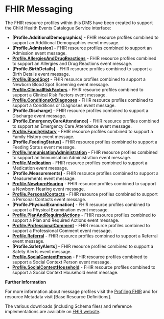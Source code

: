 # FHIR Messaging #

The FHIR resource profiles within this DMS have been created to support the Child Health Events Catalogue Service interface:


- **[Profile.AdditionalDemographics]** - FHIR resource profiles combined to support an Additional Demographics event message.
- **[Profile.Admission]** - FHIR resource profiles combined to support an Admission event message.
- **[Profile.AllergiesAndDrugReactions]** - FHIR resource profiles combined to support an Allergies and Drug Reactions event message.
- **[Profile.BirthDetails]** - FHIR resource profiles combined to support a Birth Details event message.
- **[Profile.BloodSpot]** - FHIR resource profiles combined to support a Newborn Blood Spot Screening event message.
- **[Profile.ClinicalRiskFactors]** - FHIR resource profiles combined to support a Clinical Risk Factors event message.
- **[Profile.ConditionsOrDiagnoses]** - FHIR resource profiles combined to support a Conditions or Diagnoses event message.
- **[Profile.Discharge]** - FHIR resource profiles combined to support a Discharge event message.
- **[Profile.EmergencyCareAttendance]** - FHIR resource profiles combined to support an Emergency Care Attendance event message.
- **[Profile.FamilyHistory]** - FHIR resource profiles combined to support a Family History event message.
- **[Profile.FeedingStatus]** - FHIR resource profiles combined to support a Feeding Status event message.
- **[Profile.ImmunisationAdministration]** - FHIR resource profiles combined to support an Immunisation Administration event message.
- **[Profile.Medication]** - FHIR resource profiles combined to support a Medication event message. 
- **[Profile.Measurements]** - FHIR resource profiles combined to support a Measurements event message.
- **[Profile.NewbornHearing]** - FHIR resource profiles combined to support a Newborn Hearing event message.
- **[Profile.PersonalContacts]** - FHIR resource profiles combined to support a Personal Contacts event message.
- **[Profile.PhysicalExamination]** - FHIR resource profiles combined to support a Physical Examination event message. 
- **[Profile.PlanAndRequiredActions]** - FHIR resource profiles combined to support a Plan and Required Actions event message.
- **[Profile.ProfessionalComment]** - FHIR resource profiles combined to support a Professional Comment event message.
- **[Profile.Referral]** - FHIR resource profiles combined to support a Referral event message.
- **[Profile.SafetyAlerts]** - FHIR resource profiles combined to support a Safety Alerts event message.
- **[Profile.SocialContextPerson]** - FHIR resource profiles combined to support a Social Context Person event message.
- **[Profile.SocialContextHousehold]** - FHIR resource profiles combined to support a Social Context Household event message.


 
**Further Information**

For more information about message profiles visit the [Profiling FHIR] and for resource Metadata visit [Base Resource Definitions].

The various downloads (including Schema files) and reference implementations are available on [FHIR website]. 

[Profile.AllergiesAndDrugReactions]: ../Profile.AllergiesAndDrugReactions/Profile.AllergiesAndDrugReactions.html 
[Profile.BloodSpot]: ../Profile.BloodSpot/Profile.BloodSpot.html
[Profile.ClinicalRiskFactors]: ../Profile.ClinicalRiskFactors/Profile.ClinicalRiskFactors.html
[Profile.ConditionsOrDiagnoses]: ../Profile.ConditionsOrDiagnoses/Profile.ConditionsOrDiagnoses.html
[Profile.FamilyHistory]: ../Profile.FamilyHistory/Profile.FamilyHistory.html
[Profile.ImmunisationAdministration]: ../Profile.ImmunisationAdministration/Profile.ImmunisationAdministration.html
[Profile.Medication]: ../Profile.Medication/Profile.Medication.html
[Profile.NewbornHearing]: ../Profile.NewbornHearing/Profile.NewbornHearing.html
[Profile.PersonalContacts]:../Profile.PersonalContacts/Profile.PersonalContacts.html
[Profile.PlanAndRequiredActions]:../Profile.PlanAndRequiredActions/Profile.PlanAndRequiredActions.html
[Profile.ProfessionalComment]:../Profile.ProfessionalComment/Profile.ProfessionalComment.html
[Profile.Referral]: ../Profile.Referral/Profile.Referral.html
[Profile.SocialContextHousehold]: ../Profile.SocialContextHousehold/Profile.SocialContextHousehold.html
[Profile.SocialContextPerson]: ../Profile.SocialContextPerson/Profile.SocialContextPerson.html

[Profiling FHIR]: http://hl7.org/fhir/profiling.html
[FHIR website]: http://hl7.org/fhir/index.html